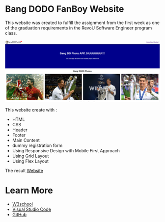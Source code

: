 # Bang DODO FanBoy Website
This website was created to fulfill the assignment from the first week as one of the graduation requirements in the RevoU Software Engineer program class.

![logo](website.png) 

This website create with :
- HTML
- CSS
- Header
- Footer
- Main Content
- dummy registration form
- Using Responsive Design with Mobile First Approach
- Using Grid Layout
- Using Flex Layout

The result [Website](https://bang-do-cr7-fanboy.netlify.app/)

# Learn More
- [W3school](https://www.w3schools.com/) 
- [Visual Studio Code](https://code.visualstudio.com/)
- [GitHub](https://github.com/about)
